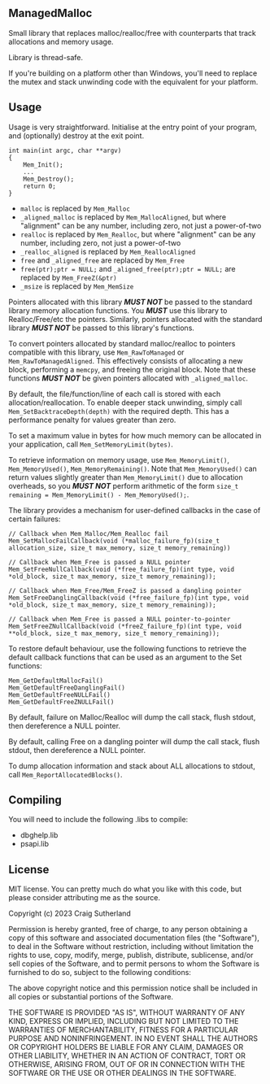 ManagedMalloc
-------------

Small library that replaces malloc/realloc/free with counterparts that track allocations and memory usage.

Library is thread-safe.

If you're building on a platform other than Windows, you'll need to replace the mutex and stack unwinding code with the equivalent for your platform.

Usage
-----

Usage is very straightforward. Initialise at the entry point of your program, and (optionally) destroy at the exit point.

```
int main(int argc, char **argv)
{
    Mem_Init();
    ...
    Mem_Destroy();
    return 0;
}
```

- ```malloc``` is replaced by ```Mem_Malloc```
- ```_aligned_malloc``` is replaced by ```Mem_MallocAligned```, but where "alignment" can be any number, including zero, not just a power-of-two
- ```realloc``` is replaced by ```Mem_Realloc```, but where "alignment" can be any number, including zero, not just a power-of-two
- ```_realloc_aligned``` is replaced by ```Mem_ReallocAligned```
- ```free``` and ```_aligned_free``` are replaced by ```Mem_Free```
- ```free(ptr);ptr = NULL;``` and ```_aligned_free(ptr);ptr = NULL;``` are replaced by ```Mem_FreeZ(&ptr)```
- ```_msize``` is replaced by ```Mem_MemSize```

Pointers allocated with this library ***MUST NOT*** be passed to the standard library memory allocation functions. You ***MUST*** use this library to Realloc/Free/etc the pointers. Similarly, pointers allocated with the standard library ***MUST NOT*** be passed to this library's functions.

To convert pointers allocated by standard malloc/realloc to pointers compatible with this library, use ```Mem_RawToManaged``` or ```Mem_RawToManagedAligned```. This effectively consists of allocating a new block, performing a ```memcpy```, and freeing the original block. Note that these functions ***MUST NOT*** be given pointers allocated with ```_aligned_malloc```.

By default, the file/function/line of each call is stored with each allocation/reallocation. To enable deeper stack unwinding, simply call ```Mem_SetBacktraceDepth(depth)``` with the required depth. This has a performance penalty for values greater than zero.

To set a maximum value in bytes for how much memory can be allocated in your application, call ```Mem_SetMemoryLimit(bytes)```.

To retrieve information on memory usage, use ```Mem_MemoryLimit()```, ```Mem_MemoryUsed()```, ```Mem_MemoryRemaining()```. Note that ```Mem_MemoryUsed()``` can return values slightly greater than ```Mem_MemoryLimit()``` due to allocation overheads, so you ***MUST NOT*** perform arithmetic of the form ```size_t remaining = Mem_MemoryLimit() - Mem_MemoryUsed();```.

The library provides a mechanism for user-defined callbacks in the case of certain failures:

```
// Callback when Mem_Malloc/Mem_Realloc fail
Mem_SetMallocFailCallback(void (*malloc_failure_fp)(size_t allocation_size, size_t max_memory, size_t memory_remaining))

// Callback when Mem_Free is passed a NULL pointer
Mem_SetFreeNullCallback(void (*free_failure_fp)(int type, void *old_block, size_t max_memory, size_t memory_remaining));

// Callback when Mem_Free/Mem_FreeZ is passed a dangling pointer
Mem_SetFreeDanglingCallback(void (*free_failure_fp)(int type, void *old_block, size_t max_memory, size_t memory_remaining));

// Callback when Mem_Free is passed a NULL pointer-to-pointer
Mem_SetFreeZNullCallback(void (*freeZ_failure_fp)(int type, void **old_block, size_t max_memory, size_t memory_remaining));
```

To restore default behaviour, use the following functions to retrieve the default callback functions that can be used as an argument to the Set functions:

```
Mem_GetDefaultMallocFail()
Mem_GetDefaultFreeDanglingFail()
Mem_GetDefaultFreeNULLFail()
Mem_GetDefaultFreeZNULLFail()
```

By default, failure on Malloc/Realloc will dump the call stack, flush stdout, then dereference a NULL pointer.

By default, calling Free on a dangling pointer will dump the call stack, flush stdout, then dereference a NULL pointer.

To dump allocation information and stack about ALL allocations to stdout, call ```Mem_ReportAllocatedBlocks()```.

Compiling
---------

You will need to include the following .libs to compile:

- dbghelp.lib
- psapi.lib

License
-------

MIT license. You can pretty much do what you like with this code, but please consider attributing me as the source.

Copyright (c) 2023 Craig Sutherland

Permission is hereby granted, free of charge, to any person obtaining a copy of this software and associated documentation files (the "Software"), to deal in the Software without restriction, including without limitation the rights to use, copy, modify, merge, publish, distribute, sublicense, and/or sell copies of the Software, and to permit persons to whom the Software is furnished to do so, subject to the following conditions:

The above copyright notice and this permission notice shall be included in all copies or substantial portions of the Software.

THE SOFTWARE IS PROVIDED "AS IS", WITHOUT WARRANTY OF ANY KIND, EXPRESS OR IMPLIED, INCLUDING BUT NOT LIMITED TO THE WARRANTIES OF MERCHANTABILITY, FITNESS FOR A PARTICULAR PURPOSE AND NONINFRINGEMENT. IN NO EVENT SHALL THE AUTHORS OR COPYRIGHT HOLDERS BE LIABLE FOR ANY CLAIM, DAMAGES OR OTHER LIABILITY, WHETHER IN AN ACTION OF CONTRACT, TORT OR OTHERWISE, ARISING FROM, OUT OF OR IN CONNECTION WITH THE SOFTWARE OR THE USE OR OTHER DEALINGS IN THE SOFTWARE.
